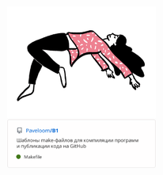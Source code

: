 <div align="center">

  <a href="#">
    <img src="https://raw.githubusercontent.com/Paveloom/Paveloom/master/levitate.gif" width="300px">
  </a>

  <div>
  <!-- <a href="https://github.com/Paveloom/B1"> -->
    <img src="https://raw.githubusercontent.com/Paveloom/Paveloom/master/repos/B1.svg" width="300px">
  <!-- </a> -->
  </div>
<br>
<br>
<br>
<br>

</div>
